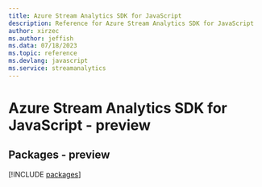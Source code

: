 ```yaml
---
title: Azure Stream Analytics SDK for JavaScript
description: Reference for Azure Stream Analytics SDK for JavaScript
author: xirzec
ms.author: jeffish
ms.data: 07/18/2023
ms.topic: reference
ms.devlang: javascript
ms.service: streamanalytics
---
```

# Azure Stream Analytics SDK for JavaScript - preview
## Packages - preview
[!INCLUDE [packages](stream-analytics-index.md)]